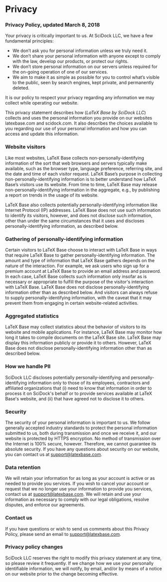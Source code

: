 # Privacy

### Privacy Policy, updated March 8, 2018

Your privacy is critically important to us. At SciDock LLC, we have a
few fundamental principles:

- We don’t ask you for personal information unless we truly need it.
- We don’t share your personal information with anyone except to comply
  with the law, develop our products, or protect our rights.
- We don’t store personal information on our servers unless required for
  the on-going operation of one of our services.
- We aim to make it as simple as possible for you to control what’s
  visible to the public, seen by search engines, kept private, and
  permanently deleted.

It is our policy to respect your privacy regarding any information we may
collect while operating our website.


This privacy statement describes how (*LaTeX Base by SciDock LLC*)
collects and uses the personal information you provide on our
websites latexbase.com and scidock.com. It also describes the choices
available to you regarding our use of your personal information and how
you can access and update this information.

### Website visitors

Like most websites, LaTeX Base collects non-personally-identifying
information of the sort that web browsers and servers typically make
available, such as the browser type, language preference, referring site,
and the date and time of each visitor request. LaTeX Base’s purpose in
collecting non-personally-identifying information is to better understand
how LaTeX Base’s visitors use its website. From time to time, LaTeX Base
may release non-personally-identifying information in the aggregate, e.g.,
by publishing a report on trends in the usage of its website.

LaTeX Base also collects potentially personally-identifying information
like Internet Protocol (IP) addresses. LaTeX Base does not use such
information to identify its visitors, however, and does not disclose such
information, other than under the same circumstances that it uses and
discloses personally-identifying information, as described below.

### Gathering of personally-identifying information


Certain visitors to LaTeX Base choose to interact with LaTeX Base in ways
that require LaTeX Base to gather personally-identifying information. The
amount and type of information that LaTeX Base gathers depends on the
nature of the interaction. For example, we ask users who sign up for a
premium account at LaTeX Base to provide an email address and password. In
each case, LaTeX Base collects such information only insofar as is
necessary or appropriate to fulfill the purpose of the visitor's
interaction with LaTeX Base. LaTeX Base does not disclose
personally-identifying information other than as described below. And
visitors can always refuse to supply personally-identifying information,
with the caveat that it may prevent them from engaging in certain
website-related activities.

### Aggregated statistics

LaTeX Base may collect statistics about the behavior of visitors to its
website and mobile applications. For instance, LaTeX Base may monitor how
long it takes to compile documents on the LaTeX Base site. LaTeX Base may
display this information publicly or provide it to others. However, LaTeX
Base does not disclose personally-identifying information other than as
described below.

### How we handle PII

SciDock LLC discloses potentially personally-identifying and
personally-identifying information only to those of its employees,
contractors and affiliated organizations that (i) need to know that
information in order to process it on SciDock's behalf or to provide
services available at LaTeX Base's website, and (ii) that have agreed not
to disclose it to others.

### Security

The security of your personal information is important to us. We follow
generally accepted industry standards to protect the personal information
submitted to us, both during transmission and once we receive it, and our
website is protected by HTTPS encryption. No method of transmission over
the Internet is 100% secure, however. Therefore, we cannot guarantee its
absolute security. If you have any questions about security on our
website, you can contact us at [support@latexbase.com](mailto:support@latexbase.com).

### Data retention

We will retain your information for as long as your account is active or
as needed to provide you services. If you wish to cancel your account or
request that we no longer use your information to provide you services,
contact us at [support@latexbase.com](mailto:support@latexbase.com).
We will retain and use your information as necessary to comply with our legal
obligations, resolve disputes, and enforce our agreements.

### Contact us

If you have questions or wish to send us comments about this Privacy
Policy, please send an email to [support@latexbase.com](support@latexbase.com).

### Privacy policy changes

SciDock LLC reserves the right to modify this privacy statement at any
time, so please review it frequently. If we change how we use your
personally identifiable information, we will notify, by email, and/or by
means of a notice on our website prior to the change becoming effective.
